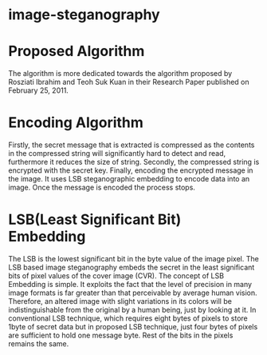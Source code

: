 # image-steganography

# Proposed Algorithm
The algorithm is more dedicated towards the algorithm proposed by Rosziati Ibrahim and Teoh Suk Kuan in their Research Paper published on February 25, 2011.

# Encoding Algorithm
Firstly, the secret message that is extracted is compressed as the contents in the compressed string will significantly hard to detect and read, furthermore it reduces the size of string.
Secondly, the compressed string is encrypted with the secret key.
Finally, encoding the encrypted message in the image. It uses LSB steganographic embedding to encode data into an image. Once the message is encoded the process stops.

# LSB(Least Significant Bit) Embedding
The LSB is the lowest significant bit in the byte value of the image pixel. The LSB based image steganography embeds the secret in the least significant bits of pixel values of the cover image (CVR). The concept of LSB Embedding is simple. It exploits the fact that the level of precision in many image formats is far greater than that perceivable by average human vision. Therefore, an altered image with slight variations in its colors will be indistinguishable from the original by a human being, just by looking at it. In conventional LSB technique, which requires eight bytes of pixels to store 1byte of secret data but in proposed LSB technique, just four bytes of pixels are sufficient to hold one message byte. Rest of the bits in the pixels remains the same. 
